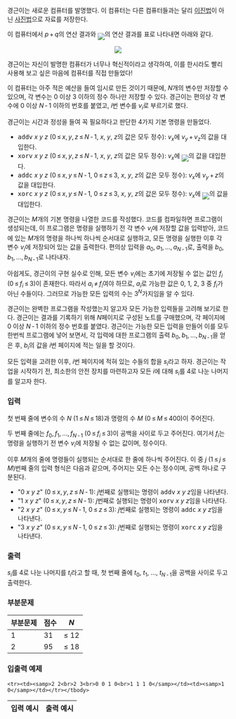 경근이는 새로운 컴퓨터를 발명했다. 이 컴퓨터는 다른 컴퓨터들과는 달리 [이진법](https://ko.wikipedia.org/wiki/%EC%9D%B4%EC%A7%84%EB%B2%95)이 아닌 [사진법](https://ko.wikipedia.org/wiki/%EC%82%AC%EC%A7%84%EB%B2%95)으로 자료를 저장한다. 

이 컴퓨터에서 <span class="tex-span"><i>p</i>&thinsp;+&thinsp;<i>q</i></span>의 연산 결과와 <img align="middle" class="tex-formula" src="https://attach.oj.uz/contest/kriii3/66a462b7179d9ea6bd80ffb431f0606ab96e488d.png"/>의 연산 결과를 표로 나타내면 아래와 같다. 

<center>  	 	 
<img class="thumbnail" src="https://attach.oj.uz/contest/kriii3/imgZ.png" style="border: none;"/>  	 	 
</center>

경근이는 자신이 발명한 컴퓨터가 너무나 혁신적이라고 생각하여, 이를 한시라도 빨리 사용해 보고 싶은 마음에 컴퓨터를 직접 만들었다!

이 컴퓨터는 아주 적은 예산을 들여 임시로 만든 것이기 때문에, <span class="tex-span"><i>N</i></span>개의 변수만 저장할 수 있으며, 각 변수는 0 이상 3 이하의 정수 하나만 저장할 수 있다. 경근이는 편의상 각 변수에 0 이상 <span class="tex-span"><i>N</i>&thinsp;-&thinsp;1</span> 이하의 번호를 붙였고, <span class="tex-span"><i>i</i></span>번 변수를 <span class="tex-span"><i>v</i><sub class="lower-index"><i>i</i></sub></span>로 부르기로 했다.

경근이는 시간과 정성을 들여 꼭 필요하다고 판단한 4가지 기본 명령을 만들었다. 

* <samp>addv</samp> <span class="tex-span"><i>x</i></span> <span class="tex-span"><i>y</i></span> <span class="tex-span"><i>z</i></span> (<span class="tex-span">0&thinsp;&le;&thinsp;<i>x</i>,&thinsp;<i>y</i>,&thinsp;<i>z</i>&thinsp;&le;&thinsp;<i>N</i>&thinsp;-&thinsp;1</span>, <span class="tex-span"><i>x</i>, <i>y</i>, <i>z</i></span>의 값은 모두 정수): <span class="tex-span"><i>v</i><sub class="lower-index"><i>x</i></sub></span>에 <span class="tex-span"><i>v</i><sub class="lower-index"><i>y</i></sub>&thinsp;+&thinsp;<i>v</i><sub class="lower-index"><i>z</i></sub></span>의 값을 대입한다. 
* <samp>xorv</samp> <span class="tex-span"><i>x</i></span> <span class="tex-span"><i>y</i></span> <span class="tex-span"><i>z</i></span> (<span class="tex-span">0&thinsp;&le;&thinsp;<i>x</i>,&thinsp;<i>y</i>,&thinsp;<i>z</i>&thinsp;&le;&thinsp;<i>N</i>&thinsp;-&thinsp;1</span>, <span class="tex-span"><i>x</i>, <i>y</i>, <i>z</i></span>의 값은 모두 정수): <span class="tex-span"><i>v</i><sub class="lower-index"><i>x</i></sub></span>에 <img align="middle" class="tex-formula" src="https://attach.oj.uz/contest/kriii3/1d63e409946aaf72e0a685beff06bf0600e1ea50.png"/>의 값을 대입한다. 
* <samp>addc</samp> <span class="tex-span"><i>x</i></span> <span class="tex-span"><i>y</i></span> <span class="tex-span"><i>z</i></span> (<span class="tex-span">0&thinsp;&le;&thinsp;<i>x</i>,&thinsp;<i>y</i>&thinsp;&le;&thinsp;<i>N</i>&thinsp;-&thinsp;1</span>, <span class="tex-span">0&thinsp;&le;&thinsp;<i>z</i>&thinsp;&le;&thinsp;3</span>, <span class="tex-span"><i>x</i>, <i>y</i>, <i>z</i></span>의 값은 모두 정수): <span class="tex-span"><i>v</i><sub class="lower-index"><i>x</i></sub></span>에 <span class="tex-span"><i>v</i><sub class="lower-index"><i>y</i></sub>&thinsp;+&thinsp;<i>z</i></span>의 값을 대입한다. 
* <samp>xorc</samp> <span class="tex-span"><i>x</i></span> <span class="tex-span"><i>y</i></span> <span class="tex-span"><i>z</i></span> (<span class="tex-span">0&thinsp;&le;&thinsp;<i>x</i>,&thinsp;<i>y</i>&thinsp;&le;&thinsp;<i>N</i>&thinsp;-&thinsp;1</span>, <span class="tex-span">0&thinsp;&le;&thinsp;<i>z</i>&thinsp;&le;&thinsp;3</span>, <span class="tex-span"><i>x</i>, <i>y</i>, <i>z</i></span>의 값은 모두 정수): <span class="tex-span"><i>v</i><sub class="lower-index"><i>x</i></sub></span>에 <img align="middle" class="tex-formula" src="https://attach.oj.uz/contest/kriii3/5da491c305ffe693ea8794c7658bf0291b731918.png"/>의 값을 대입한다.

경근이는 <span class="tex-span"><i>M</i></span>개의 기본 명령을 나열한 코드를 작성했다. 코드를 컴파일하면 프로그램이 생성되는데, 이 프로그램은 명령을 실행하기 전 각 변수 <span class="tex-span"><i>v</i><sub class="lower-index"><i>i</i></sub></span>에 저장할 값을 입력받아, 코드에 있는 <span class="tex-span"><i>M</i></span>개의 명령을 하나씩 하나씩 순서대로 실행하고, 모든 명령을 실행한 이후 각 변수 <span class="tex-span"><i>v</i><sub class="lower-index"><i>i</i></sub></span>에 저장되어 있는 값을 출력한다. 편의상 입력을 <span class="tex-span"><i>a</i><sub class="lower-index">0</sub>,&thinsp;<i>a</i><sub class="lower-index">1</sub>,&thinsp;...,&thinsp;<i>a</i><sub class="lower-index"><i>N</i>&thinsp;-&thinsp;1</sub></span>로, 출력을 <span class="tex-span"><i>b</i><sub class="lower-index">0</sub>,&thinsp;<i>b</i><sub class="lower-index">1</sub>,&thinsp;...,&thinsp;<i>b</i><sub class="lower-index"><i>N</i>&thinsp;-&thinsp;1</sub></span>로 나타내자.

아쉽게도, 경근이의 구현 실수로 인해, 모든 변수 <span class="tex-span"><i>v</i><sub class="lower-index"><i>i</i></sub></span>에는 초기에 저장될 수 없는 값인 <span class="tex-span"><i>f</i><sub class="lower-index"><i>i</i></sub></span> (<span class="tex-span">0&thinsp;&le;&thinsp;<i>f</i><sub class="lower-index"><i>i</i></sub>&thinsp;&le;&thinsp;3</span>)이 존재한다. 따라서 <span class="tex-span"><i>a</i><sub class="lower-index"><i>i</i></sub>&thinsp;&ne;&thinsp;<i>f</i><sub class="lower-index"><i>i</i></sub></span>여야 하므로, <span class="tex-span"><i>a</i><sub class="lower-index"><i>i</i></sub></span>로 가능한 값은 0, 1, 2, 3 중 <span class="tex-span"><i>f</i><sub class="lower-index"><i>i</i></sub></span>가 아닌 수들이다. 그러므로 가능한 모든 입력의 수는 <span class="tex-span">3<sup class="upper-index"><i>N</i></sup></span>가지임을 알 수 있다.

경근이는 완벽한 프로그램을 작성했는지 알고자 모든 가능한 입력들을 고려해 보기로 한다. 경근이는 결과를 기록하기 위해 <span class="tex-span"><i>N</i></span>페이지로 구성된 노트를 구매했으며, 각 페이지에 0 이상 <span class="tex-span"><i>N</i>&thinsp;-&thinsp;1</span> 이하의 정수 번호를 붙였다. 경근이는 가능한 모든 입력을 만들어 이를 모두 한번씩 프로그램에 넣어 보면서, 각 입력에 대한 프로그램의 출력 <span class="tex-span"><i>b</i><sub class="lower-index">0</sub>,&thinsp;<i>b</i><sub class="lower-index">1</sub>,&thinsp;...,&thinsp;<i>b</i><sub class="lower-index"><i>N</i>&thinsp;-&thinsp;1</sub></span>을 얻은 후, <span class="tex-span"><i>b</i><sub class="lower-index"><i>i</i></sub></span>의 값을 <span class="tex-span"><i>i</i></span>번 페이지에 적는 일을 할 것이다.

모든 입력을 고려한 이후, <span class="tex-span"><i>i</i></span>번 페이지에 적혀 있는 수들의 합을 <span class="tex-span"><i>s</i><sub class="lower-index"><i>i</i></sub></span>라고 하자. 경근이는 작업을 시작하기 전, 최소한의 안전 장치를 마련하고자 모든 <span class="tex-span"><i>i</i></span>에 대해 <span class="tex-span"><i>s</i><sub class="lower-index"><i>i</i></sub></span>를 4로 나눈 나머지를 알고자 한다.

### 입력

첫 번째 줄에 변수의 수 <span class="tex-span"><i>N</i></span> (<span class="tex-span">1&thinsp;&le;&thinsp;<i>N</i>&thinsp;&le;&thinsp;18</span>)과 명령의 수 <span class="tex-span"><i>M</i></span> (<span class="tex-span">0&thinsp;&le;&thinsp;<i>M</i>&thinsp;&le;&thinsp;400</span>)이 주어진다.

두 번째 줄에는 <span class="tex-span"><i>f</i><sub class="lower-index">0</sub>,&thinsp;<i>f</i><sub class="lower-index">1</sub>,&thinsp;...,&thinsp;<i>f</i><sub class="lower-index"><i>N</i>&thinsp;-&thinsp;1</sub></span> (<span class="tex-span">0&thinsp;&le;&thinsp;<i>f</i><sub class="lower-index"><i>i</i></sub>&thinsp;&le;&thinsp;3</span>)이 공백을 사이로 두고 주어진다. 여기서 <span class="tex-span"><i>f</i><sub class="lower-index"><i>i</i></sub></span>는 명령을 실행하기 전 변수 <span class="tex-span"><i>v</i><sub class="lower-index"><i>i</i></sub></span>에 저장될 수 없는 값이며, 정수이다.

이후 <span class="tex-span"><i>M</i></span>개의 줄에 명령들이 실행되는 순서대로 한 줄에 하나씩 주어진다. 이 중 <span class="tex-span"><i>j</i></span> (<span class="tex-span">1&thinsp;&le;&thinsp;<i>j</i>&thinsp;&le;&thinsp;<i>M</i></span>)번째 줄의 입력 형식은 다음과 같으며, 주어지는 모든 수는 정수이며, 공백 하나로 구분된다.

* "<span class="tex-span">0</span> <span class="tex-span"><i>x</i></span> <span class="tex-span"><i>y</i></span> <span class="tex-span"><i>z</i></span>" (<span class="tex-span">0&thinsp;&le;&thinsp;<i>x</i>,&thinsp;<i>y</i>,&thinsp;<i>z</i>&thinsp;&le;&thinsp;<i>N</i>&thinsp;-&thinsp;1</span>): <span class="tex-span"><i>j</i></span>번째로 실행되는 명령이 <samp>addv</samp> <span class="tex-span"><i>x</i></span> <span class="tex-span"><i>y</i></span> <span class="tex-span"><i>z</i></span>임을 나타낸다.
* "<span class="tex-span">1</span> <span class="tex-span"><i>x</i></span> <span class="tex-span"><i>y</i></span> <span class="tex-span"><i>z</i></span>" (<span class="tex-span">0&thinsp;&le;&thinsp;<i>x</i>,&thinsp;<i>y</i>,&thinsp;<i>z</i>&thinsp;&le;&thinsp;<i>N</i>&thinsp;-&thinsp;1</span>): <span class="tex-span"><i>j</i></span>번째로 실행되는 명령이 <samp>xorv</samp> <span class="tex-span"><i>x</i></span> <span class="tex-span"><i>y</i></span> <span class="tex-span"><i>z</i></span>임을 나타낸다.
* "<span class="tex-span">2</span> <span class="tex-span"><i>x</i></span> <span class="tex-span"><i>y</i></span> <span class="tex-span"><i>z</i></span>" (<span class="tex-span">0&thinsp;&le;&thinsp;<i>x</i>,&thinsp;<i>y</i>&thinsp;&le;&thinsp;<i>N</i>&thinsp;-&thinsp;1</span>, <span class="tex-span">0&thinsp;&le;&thinsp;<i>z</i>&thinsp;&le;&thinsp;3</span>): <span class="tex-span"><i>j</i></span>번째로 실행되는 명령이 <samp>addc</samp> <span class="tex-span"><i>x</i></span> <span class="tex-span"><i>y</i></span> <span class="tex-span"><i>z</i></span>임을 나타낸다.
* "<span class="tex-span">3</span> <span class="tex-span"><i>x</i></span> <span class="tex-span"><i>y</i></span> <span class="tex-span"><i>z</i></span>" (<span class="tex-span">0&thinsp;&le;&thinsp;<i>x</i>,&thinsp;<i>y</i>&thinsp;&le;&thinsp;<i>N</i>&thinsp;-&thinsp;1</span>, <span class="tex-span">0&thinsp;&le;&thinsp;<i>z</i>&thinsp;&le;&thinsp;3</span>): <span class="tex-span"><i>j</i></span>번째로 실행되는 명령이 <samp>xorc</samp> <span class="tex-span"><i>x</i></span> <span class="tex-span"><i>y</i></span> <span class="tex-span"><i>z</i></span>임을 나타낸다.

### 출력

<span class="tex-span"><i>s</i><sub class="lower-index"><i>i</i></sub></span>를 4로 나눈 나머지를 <span class="tex-span"><i>t</i><sub class="lower-index"><i>i</i></sub></span>라고 할 때, 첫 번째 줄에 <span class="tex-span"><i>t</i><sub class="lower-index">0</sub></span>, <span class="tex-span"><i>t</i><sub class="lower-index">1</sub></span>, <span class="tex-span">...</span>, <span class="tex-span"><i>t</i><sub class="lower-index"><i>N</i>&thinsp;-&thinsp;1</sub></span>을 공백을 사이로 두고 출력한다.

### 부분문제

<div class="row">
<div class="col-sm-8 col-md-8 col-lg-6">
<div class='table-responsive'>
<table class='table table-bordered'>
<thead>
 <tr>
  <th class="col-sm-3 col-md-3 col-lg-3">부분문제</th>
  <th class="col-sm-4 col-md-4 col-lg-4">점수</th>
  <th class="col-sm-5 col-md-5 col-lg-5"><span class="tex-span"><i>N</i></span></th>
 </tr>
</thead>
<tbody>
 <tr>
  <td>1</td>
  <td>31</td>
  <td><span class="tex-span">&le; 12</span></td>
 </tr>
 <tr>
  <td>2</td>
  <td>95</td>
  <td><span class="tex-span">&le; 18</span></td>
 </tr>
</tbody>
</table>
</div>
</div>
</div>

### 입출력 예제

<table class="table table-condensed table-bordered " id="examples_table">
	<thead>
		<tr>
			<th class="col-lg-6 col-md-6 col-sm-6">입력 예시</th>
			<th class="col-lg-6 col-md-6 col-sm-6">출력 예시</th>
		</tr>
	</thead>
	<tbody>
	
	<tr><td><samp>2 2<br>2 3<br>0 0 1 0<br>1 1 1 0</samp></td><td><samp>1 0</samp></td></tr></tbody>
</table>
